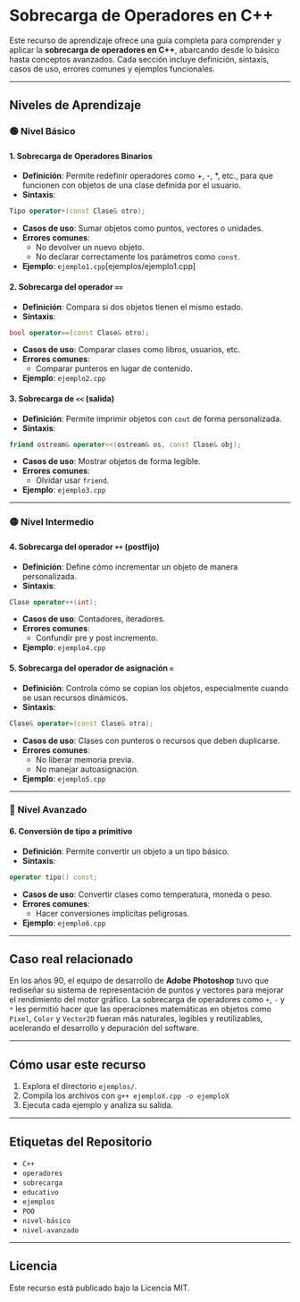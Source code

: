 # Sobrecarga de Operadores en C++

Este recurso de aprendizaje ofrece una guía completa para comprender y aplicar la **sobrecarga de operadores en C++**, abarcando desde lo básico hasta conceptos avanzados. Cada sección incluye definición, sintaxis, casos de uso, errores comunes y ejemplos funcionales.

---

## Niveles de Aprendizaje

### 🟢 Nivel Básico

#### 1. Sobrecarga de Operadores Binarios
- **Definición**: Permite redefinir operadores como +, -, *, etc., para que funcionen con objetos de una clase definida por el usuario.
- **Sintaxis**:
```cpp
Tipo operator+(const Clase& otro);
```
- **Casos de uso**: Sumar objetos como puntos, vectores o unidades.
- **Errores comunes**:
  - No devolver un nuevo objeto.
  - No declarar correctamente los parámetros como `const`.
- **Ejemplo**: `ejemplo1.cpp`[ejemplos/ejemplo1.cpp]

#### 2. Sobrecarga del operador `==`
- **Definición**: Compara si dos objetos tienen el mismo estado.
- **Sintaxis**:
```cpp
bool operator==(const Clase& otro);
```
- **Casos de uso**: Comparar clases como libros, usuarios, etc.
- **Errores comunes**:
  - Comparar punteros en lugar de contenido.
- **Ejemplo**: `ejemplo2.cpp`

#### 3. Sobrecarga de `<<` (salida)
- **Definición**: Permite imprimir objetos con `cout` de forma personalizada.
- **Sintaxis**:
```cpp
friend ostream& operator<<(ostream& os, const Clase& obj);
```
- **Casos de uso**: Mostrar objetos de forma legible.
- **Errores comunes**:
  - Olvidar usar `friend`.
- **Ejemplo**: `ejemplo3.cpp`

---

### 🟡 Nivel Intermedio

#### 4. Sobrecarga del operador `++` (postfijo)
- **Definición**: Define cómo incrementar un objeto de manera personalizada.
- **Sintaxis**:
```cpp
Clase operator++(int);
```
- **Casos de uso**: Contadores, iteradores.
- **Errores comunes**:
  - Confundir pre y post incremento.
- **Ejemplo**: `ejemplo4.cpp`

#### 5. Sobrecarga del operador de asignación `=`
- **Definición**: Controla cómo se copian los objetos, especialmente cuando se usan recursos dinámicos.
- **Sintaxis**:
```cpp
Clase& operator=(const Clase& otra);
```
- **Casos de uso**: Clases con punteros o recursos que deben duplicarse.
- **Errores comunes**:
  - No liberar memoria previa.
  - No manejar autoasignación.
- **Ejemplo**: `ejemplo5.cpp`

---

### 🔴 Nivel Avanzado

#### 6. Conversión de tipo a primitivo
- **Definición**: Permite convertir un objeto a un tipo básico.
- **Sintaxis**:
```cpp
operator tipo() const;
```
- **Casos de uso**: Convertir clases como temperatura, moneda o peso.
- **Errores comunes**:
  - Hacer conversiones implícitas peligrosas.
- **Ejemplo**: `ejemplo6.cpp`

---

## Caso real relacionado

En los años 90, el equipo de desarrollo de **Adobe Photoshop** tuvo que rediseñar su sistema de representación de puntos y vectores para mejorar el rendimiento del motor gráfico. La sobrecarga de operadores como `+`, `-` y `*` les permitió hacer que las operaciones matemáticas en objetos como `Pixel`, `Color` y `Vector2D` fueran más naturales, legibles y reutilizables, acelerando el desarrollo y depuración del software.

---

## Cómo usar este recurso

1. Explora el directorio `ejemplos/`.
2. Compila los archivos con `g++ ejemploX.cpp -o ejemploX`
3. Ejecuta cada ejemplo y analiza su salida.

---

## Etiquetas del Repositorio

- `C++`
- `operadores`
- `sobrecarga`
- `educativo`
- `ejemplos`
- `POO`
- `nivel-básico`
- `nivel-avanzado`

---

## Licencia

Este recurso está publicado bajo la Licencia MIT.
